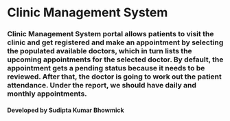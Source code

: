 # Clinic Management System
### Clinic Management System portal allows patients to visit the clinic and get registered and make an appointment by selecting the populated available doctors, which in turn lists the upcoming appointments for the selected doctor. By default, the appointment gets a pending status because it needs to be reviewed. After that, the doctor is going to work out the patient attendance. Under the report, we should have daily and monthly appointments.
#### Developed by Sudipta Kumar Bhowmick